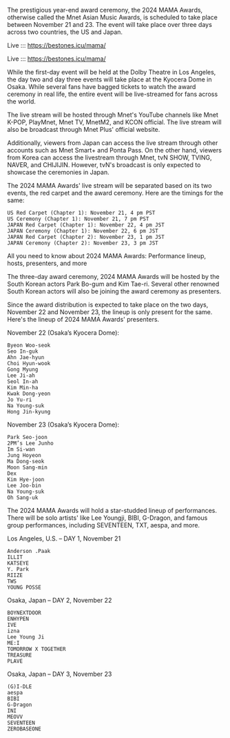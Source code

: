 The prestigious year-end award ceremony, the 2024 MAMA Awards, otherwise called the Mnet Asian Music Awards, is scheduled to take place between November 21 and 23. The event will take place over three days across two countries, the US and Japan.

Live ::: https://bestones.icu/mama/

Live ::: https://bestones.icu/mama/

While the first-day event will be held at the Dolby Theatre in Los Angeles, the day two and day three events will take place at the Kyocera Dome in Osaka. While several fans have bagged tickets to watch the award ceremony in real life, the entire event will be live-streamed for fans across the world.

The live stream will be hosted through Mnet's YouTube channels like Mnet K-POP, PlayMnet, Mnet TV, MnetM2, and KCON official. The live stream will also be broadcast through Mnet Plus' official website.

Additionally, viewers from Japan can access the live stream through other accounts such as Mnet Smart+ and Ponta Pass. On the other hand, viewers from Korea can access the livestream through Mnet, tvN SHOW, TVING, NAVER, and CHIJIJIN. However, tvN's broadcast is only expected to showcase the ceremonies in Japan.

The 2024 MAMA Awards' live stream will be separated based on its two events, the red carpet and the award ceremony. Here are the timings for the same:

    US Red Carpet (Chapter 1): November 21, 4 pm PST
    US Ceremony (Chapter 1): November 21, 7 pm PST
    JAPAN Red Carpet (Chapter 1): November 22, 4 pm JST
    JAPAN Ceremony (Chapter 1): November 22, 6 pm JST
    JAPAN Red Carpet (Chapter 2): November 23, 1 pm JST
    JAPAN Ceremony (Chapter 2): November 23, 3 pm JST

All you need to know about 2024 MAMA Awards: Performance lineup, hosts, presenters, and more

The three-day award ceremony, 2024 MAMA Awards will be hosted by the South Korean actors Park Bo-gum and Kim Tae-ri. Several other renowned South Korean actors will also be joining the award ceremony as presenters.

Since the award distribution is expected to take place on the two days, November 22 and November 23, the lineup is only present for the same. Here's the lineup of 2024 MAMA Awards' presenters.

November 22 (Osaka’s Kyocera Dome):

    Byeon Woo-seok
    Seo In-guk
    Ahn Jae-hyun
    Choi Hyun-wook
    Gong Myung
    Lee Ji-ah
    Seol In-ah
    Kim Min-ha
    Kwak Dong-yeon
    Jo Yu-ri
    Na Young-suk
    Hong Jin-kyung

November 23 (Osaka’s Kyocera Dome):

    Park Seo-joon
    2PM’s Lee Junho
    Im Si-wan
    Jung Hoyeon
    Ma Dong-seok
    Moon Sang-min
    Dex
    Kim Hye-joon
    Lee Joo-bin
    Na Young-suk
    Oh Sang-uk

The 2024 MAMA Awards will hold a star-studded lineup of performances. There will be solo artists' like Lee Youngji, BIBI, G-Dragon, and famous group performances, including SEVENTEEN, TXT, aespa, and more.

Los Angeles, U.S. – DAY 1, November 21

    Anderson .Paak
    ILLIT
    KATSEYE
    Y. Park
    RIIZE
    TWS
    YOUNG POSSE

Osaka, Japan – DAY 2, November 22

    BOYNEXTDOOR
    ENHYPEN
    IVE
    izna
    Lee Young Ji
    ME:I
    TOMORROW X TOGETHER
    TREASURE
    PLAVE

Osaka, Japan – DAY 3, November 23

    (G)I-DLE
    aespa
    BIBI
    G-Dragon
    INI
    MEOVV
    SEVENTEEN
    ZEROBASEONE
